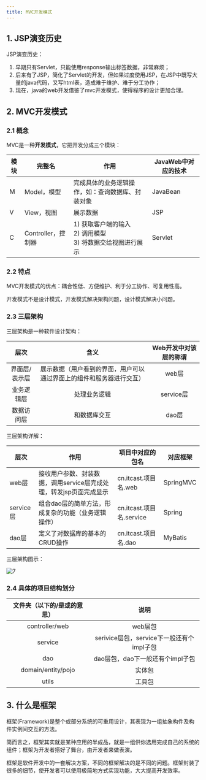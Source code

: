 ```yaml
---
title: MVC开发模式
---
```


## 1. JSP演变历史

JSP演变历史：

1. 早期只有Servlet，只能使用response输出标签数据，非常麻烦；
2. 后来有了JSP，简化了Servlet的开发，但如果过度使用JSP，在JSP中既写大量的java代码，又写html表，造成难于维护、难于分工协作；
3. 现在，java的web开发借鉴了mvc开发模式，使得程序的设计更加合理。

## 2. MVC开发模式

### 2.1 概念

MVC是一种**开发模式**，它把开发分成三个模块：

| 模块 | 完整名             | 作用                                                         | JavaWeb中对应的技术 |
| ---- | ------------------ | ------------------------------------------------------------ | ------------------- |
| M    | Model，模型        | 完成具体的业务逻辑操作，如：查询数据库、封装对象             | JavaBean            |
| V    | View，视图         | 展示数据                                                     | JSP                 |
| C    | Controller，控制器 | 1) 获取客户端的输入<br />2) 调用模型<br />3) 将数据交给视图进行展示 | Servlet             |

### 2.2 特点

MVC开发模式的优点：耦合性低、方便维护、利于分工协作、可复用性高。

开发模式不是设计模式，开发模式解决架构问题，设计模式解决小问题。

### 2.3 三层架构

三层架构是一种软件设计架构：

|     层次      |                             含义                             | Web开发中对该层的称谓 |
| :-----------: | :----------------------------------------------------------: | :-------------------: |
| 界面层/表示层 | 展示数据（用户看到的界面，用户可以通过界面上的组件和服务器进行交互） |         web层         |
|  业务逻辑层   |                         处理业务逻辑                         |       service层       |
|  数据访问层   |                         和数据库交互                         |         dao层         |

三层架构详解：

| **层次**  | **作用**                                                     | **项目中对应的包名**     | **对应框架** |
| --------- | ------------------------------------------------------------ | ------------------------ | ------------ |
| web层     | 接收用户参数、封装数据，调用service层完成处理，转发jsp页面完成显示 | cn.itcast.项目名.web     | SpringMVC    |
| service层 | 组合dao层的简单方法，形成复杂的功能（业务逻辑操作）          | cn.itcast.项目名.service | Spring       |
| dao层     | 定义了对数据库的基本的CRUD操作                               | cn.itcast.项目名.dao     | MyBatis      |

三层架构图示：

![7](https://chua-n.gitee.io/figure-bed/notebook/JavaWeb/后端/7.png)

### 2.4 具体的项目结构划分

| 文件夹（以下的/是或的意思） |                   说明                    |
| :-------------------------: | :---------------------------------------: |
|       controller/web        |                  web层包                  |
|           service           | serivice层包，service下一般还有个impl子包 |
|             dao             |     dao层包，dao下一般还有个impl子包      |
|     domain/entity/pojo      |                  实体包                   |
|            utils            |                  工具包                   |

## 3. 什么是框架

框架(Framework)是整个或部分系统的可重用设计，其表现为一组抽象构件及构件实例间交互的方法。

简而言之，框架其实就是某种应用的半成品，就是一组供你选用完成自己的系统的组件；框架为开发者搭好了舞台，由开发者来做表演。

框架是软件开发中的一套解决方案，不同的框架解决的是不同的问题。框架封装了很多的细节，使开发者可以使用极简地方式实现功能，大大提高开发效率。

